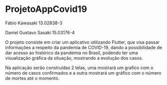 # ProjetoAppCovid19

Fábio Kawasaki  13.02838-3

Daniel Gustavo Sasaki 15.03176-4

O projeto consiste em criar um aplicativo utilizando Flutter, que visa passar informações a respeito da pandemia de COVID-19, dando a possibilidade de dar acesso ao histórico da pandemia no Brasil, podendo ter uma visualização gráfica da situação, mostrando a evolução dos casos.

Na aplicação serão construídas 2 telas, uma mostrará um grafico com o número de casos confirmados e a outra mostrará um gráfico com o número de mortes até o momento.
